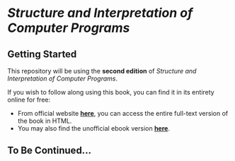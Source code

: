 # *Structure and Interpretation of Computer Programs*

## Getting Started

This repository will be using the **second edition** of *Structure and Interpretation of Computer Programs*.

If you wish to follow along using this book, you can find it in its entirety online for free:
 * From official website **[here](https://mitpress.mit.edu/sicp/)**, you can access the entire full-text version of the book in HTML. 
 * You may also find the unofficial ebook version **[here](https://sarabander.github.io/sicp/)**.
 
 ## To Be Continued...
